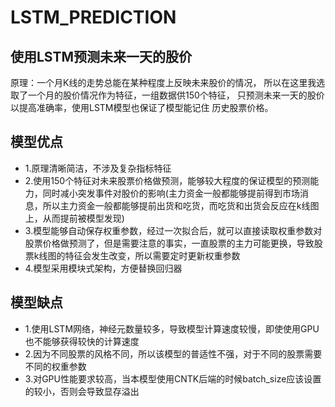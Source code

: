 # LSTM_PREDICTION

## 使用LSTM预测未来一天的股价
原理：一个月K线的走势总能在某种程度上反映未来股价的情况，
所以在这里我选取了一个月的股价情况作为特征，一组数据供150个特征，
只预测未来一天的股价以提高准确率，使用LSTM模型也保证了模型能记住
历史股票价格。

## 模型优点
- 1.原理清晰简洁，不涉及复杂指标特征
- 2.使用150个特征对未来股票价格做预测，能够较大程度的保证模型的预测能力，同时减小突发事件对股价的影响(主力资金一般都能够提前得到市场消息，所以主力资金一般都能够提前出货和吃货，而吃货和出货会反应在k线图上，从而提前被模型发现)
- 3.模型能够自动保存权重参数，经过一次拟合后，就可以直接读取权重参数对股票价格做预测了，但是需要注意的事实，一直股票的主力可能更换，导致股票k线图的特征会发生改变，所以需要定时更新权重参数
- 4.模型采用模块式架构，方便替换回归器

## 模型缺点
- 1.使用LSTM网络，神经元数量较多，导致模型计算速度较慢，即使使用GPU也不能够获得较快的计算速度
- 2.因为不同股票的风格不同，所以该模型的普适性不强，对于不同的股票需要不同的权重参数
- 3.对GPU性能要求较高，当本模型使用CNTK后端的时候batch_size应该设置的较小，否则会导致显存溢出
